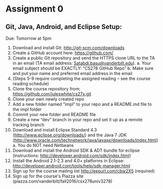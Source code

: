 Assignment 0
============

Git, Java, Android, and Eclipse Setup:
--------------------------------------
Due: Tomorrow at 5pm

1.	Download and install Git: http://git-scm.com/downloads
2.	Create a GitHub account here: https://github.com/
3.	Create a public Git repository and send the HTTPS clone URL to the TA in an email  (TA email address: Satabdi.basu@vanderbilt.edu).
a.	Your email subject should be EXACTLY: “CS278 GitHub Repo”
b.	Make sure and put your name and preferred email address in the email
4.	(Steps 5-9 require completing the assigned reading – see the course reading schedule)
5.	Clone the course repository from: https://github.com/juleswhite/cs27x.git
6.	Clone your own newly created repo
7.	Add a new folder named “impl” to your repo and a README.md file to the impl folder
8.	Commit your new folder and README file 
9.	Create a new “dev” branch in your repo and set it up as a remote tracking branch
10.	Download and install Eclipse Standard 4.3 (http://www.eclipse.org/downloads/) and the Java 7 JDK (http://www.oracle.com/technetwork/java/javase/downloads/index.html)
a.	You do NOT need Netbeans
11.	Download and install the Android SDK & ADT bundle for eclipse (instructions: http://developer.android.com/sdk/index.html)
12.	Install the Android 2.1-2.3 and 4.0+ platforms in Eclipse: http://developer.android.com/tools/help/sdk-manager.html
13. Sign up for the course mailing list http://eepurl.com/cbw2X5 (required)
14. Sign up for the course's Piazza site (piazza.com/vanderbilt/fall2016/csx278univ3278)
